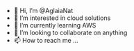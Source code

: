 - 👋 Hi, I’m @AglaiaNat
- 👀 I’m interested in cloud solutions
- 🌱 I’m currently learning AWS
- 💞️ I’m looking to collaborate on anything
- 📫 How to reach me ...

<!---
AglaiaNat/AglaiaNat is a ✨ special ✨ repository because its `README.md` (this file) appears on your GitHub profile.
You can click the Preview link to take a look at your changes.
--->
